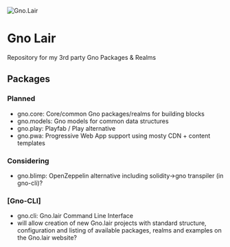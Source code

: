 ![Gno.Lair](https://github.com/AndrewDonelson/gno.lair/blob/main/.design/images/gno.lair.logo-whit.png?raw=true)
# Gno Lair

Repository for my 3rd party Gno Packages &amp; Realms

## Packages

### Planned

- gno.core: Core/common Gno packages/realms for building blocks
- gno.models: Gno models for common data structures
- gno.play: Playfab / Play alternative
- gno.pwa: Progressive Web App support using mosty CDN + content templates

### Considering

- gno.blimp: OpenZeppelin alternative including solidity->gno transpiler (in gno-cli)?

### [Gno-CLI]

- gno.cli: Gno.lair Command Line Interface
- will allow creation of new Gno.lair projects with standard structure, configuration and listing of available packages, realms and examples on the Gno.lair website?